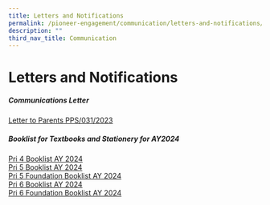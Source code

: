 ```yaml
---
title: Letters and Notifications
permalink: /pioneer-engagement/communication/letters-and-notifications/
description: ""
third_nav_title: Communication
---
```

# Letters and Notifications

##### Communications Letter
[Letter to Parents PPS/031/2023](/files/Letters%20and%20Notifications/PPS_031_End%20of%20Term%201%20LTP%202023-2_230320_101002.pdf)

##### Booklist for Textbooks and Stationery for AY2024


[Pri 4 Booklist AY 2024](/files/Book%20List/pri%204%20booklist%20ay%202024.pdf)<br>
[Pri 5 Booklist AY 2024](/files/Book%20List/pri%205%20booklist%20ay%202024.pdf)<br>
[Pri 5 Foundation Booklist AY 2024](/files/Book%20List/pri%205%20foundation%20booklist%20ay%202024.pdf)<br>
[Pri 6 Booklist AY 2024](/files/Book%20List/pri%206%20booklist%20ay%202024.pdf)<br>
[Pri 6 Foundation Booklist AY 2024](/files/Book%20List/pri%206%20foundation%20booklist%20ay%202024.pdf)